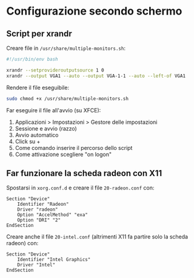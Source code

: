 # Configurazione secondo schermo

## Script per xrandr

Creare file in `/usr/share/multiple-monitors.sh`:

```bash
#!/usr/bin/env bash

xrandr --setprovideroutputsource 1 0
xrandr --output VGA1 --auto --output VGA-1-1 --auto --left-of VGA1
```

Rendere il file eseguibile:

```bash
sudo chmod +x /usr/share/multiple-monitors.sh
```

Far eseguire il file all'avvio (su XFCE):
1. Applicazioni > Impostazioni > Gestore delle impostazioni
1. Sessione e avvio (razzo)
1. Avvio automatico
1. Click su +
1. Come comando inserire il percorso dello script
1. Come attivazione scegliere "on logon"

## Far funzionare la scheda radeon con X11

Spostarsi in `xorg.conf.d` e creare il file `20-radeon.conf` con:

```
Section "Device"
	Identifier "Radeon"
	Driver "radeon"
	Option "AccelMethod" "exa"
	Option "DRI" "2"
EndSection
```

Creare anche il file `20-intel.conf` (altrimenti X11 fa partire solo la scheda radeon) con:
```
Section "Device"
	Identifier "Intel Graphics"
	Driver "Intel"
EndSection
```
